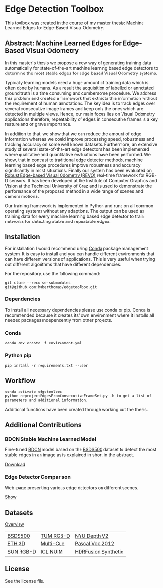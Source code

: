 # Edge Detection Toolbox
This toolbox was created in the course of my master thesis: Machine Learned Edges for Edge-Based Visual Odometry.

## Abstract: Machine Learned Edges for Edge-Based Visual Odometry

In this master's thesis we propose a new way of generating training data automatically for state-of-the-art machine learning based edge detectors to determine the most stable edges for edge based Visual Odometry systems.

Typically learning models need a huge amount of training data which is often done by humans. As a result the acquisition of labelled or annotated ground truth is a time consuming and cumbersome procedure. We address this problem and created a framework that extracts this information without the requirement of human annotations. The key idea is to track edges over several consecutive image frames and keep only the ones which are detected in multiple views. Hence, our main focus lies on Visual Odometry applications therefore, repeatability of edges in consecutive frames is a key feature and of grave importance.

In addition to that, we show that we can reduce the amount of edge information whereas we could improve processing speed, robustness and tracking accuracy on some well known datasets. Furthermore, an extensive study of several state-of-the-art edge detectors has been implemented where qualitative and quantitative evaluations have been performed. We show, that in contrast to traditional edge detector methods, machine learning based edge procedures improve robustness and accuracy significantly in most situations.
Finally our system has been evaluated on [Robust Edge-based Visual Odometry (REVO)](https://github.com/fabianschenk/REVO) real-time framework for RGB-D sensors. It has been developed at the Institute of Computer Graphics and Vision at the Technical University of Graz and is used to demonstrate the performance of the proposed method in a wide range of scenes and camera motions.

Our training framework is implemented in Python and runs on all common operating systems without any adaptions. The output can be used as training data for every machine learning based edge detector to train networks for detecting stable and repeatable edges.

## Installation
For installation I would recommend using [Conda](https://docs.conda.io/projects/conda/en/latest/user-guide/install/) package management system. It is easy to install and you can handle different environments that can have different versions of applications. This is very useful when trying out different algorithms that have different dependencies.

For the repository, use the following command:

    git clone --recurse-submodules git@github.com:huberthomas/edgetoolbox.git

### Dependencies

To install all necessary dependencies please use conda or pip. Conda is recommended because it creates its' own environment where it installs all needed packages independently from other projects.

### Conda

    conda env create -f environment.yml
    
### Python pip

    pip install -r requirements.txt --user

## Workflow

    conda activate edgetoolbox
    python reprojectEdgesFromConsecutiveFrameSet.py -h to get a list of parameters and additional information. 

Additional functions have been created through working out the thesis.

## Additional Contributions
### BDCN Stable Machine Learned Model
Fine-tuned [BDCN](https://github.com/pkuCactus/BDCN) model based on the [BSDS500](https://github.com/BIDS/BSDS500) dataset to detect the most stable edges in an image as is explained in short in the abstract. 

[Download](https://huberthomas.github.io/master/models/bdcn_sgd_30000.pth)

### Edge Detector Comparison

Web-page presenting various edge detectors on different scenes.

[Show](https://huberthomas.github.io/master)
## Datasets

[Overview](http://www.michaelfirman.co.uk/RGBDdatasets/)

||||
|---|---|---|
|[BSDS500](https://www2.eecs.berkeley.edu/Research/Projects/CS/vision/grouping/resources.html)|[TUM RGB-D](https://vision.in.tum.de/data/datasets/rgbd-dataset)|[NYU Depth V2](https://cs.nyu.edu/~silberman/datasets/nyu_depth_v2.html)|
|[ETH 3D](https://www.eth3d.net/slam_overview)|[Multi-Cue](http://serre-lab.clps.brown.edu/resource/multicue/)|[Pascal Voc 2012](https://pjreddie.com/projects/pascal-voc-dataset-mirror/)|
|[SUN RGB-D](http://rgbd.cs.princeton.edu/)|[ICL NUIM](https://www.doc.ic.ac.uk/~ahanda/VaFRIC/iclnuim.html)|[HDRFusion Synthetic](https://github.com/ShudaLi/HDRFusion)




















## License

See the license file.